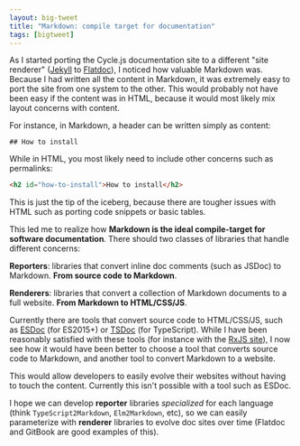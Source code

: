 ```yaml
---
layout: big-tweet
title: "Markdown: compile target for documentation"
tags: [bigtweet]
---
```


As I started porting the Cycle.js documentation site to a different "site renderer" ([Jekyll](http://jekyllrb.com/) to [Flatdoc](http://ricostacruz.com/flatdoc/)), I noticed how valuable Markdown was. Because I had written all the content in Markdown, it was extremely easy to port the site from one system to the other. This would probably not have been easy if the content was in HTML, because it would most likely mix layout concerns with content.

For instance, in Markdown, a header can be written simply as content:

```
## How to install
```

While in HTML, you most likely need to include other concerns such as permalinks:

```html
<h2 id="how-to-install">How to install</h2>
```

This is just the tip of the iceberg, because there are tougher issues with HTML such as porting code snippets or basic tables.

This led me to realize how **Markdown is the ideal compile-target for software documentation**. There should two classes of libraries that handle different concerns:

**Reporters**: libraries that convert inline doc comments (such as JSDoc) to Markdown. **From source code to Markdown**.

**Renderers**: libraries that convert a collection of Markdown documents to a full website. **From Markdown to HTML/CSS/JS**.

Currently there are tools that convert source code to HTML/CSS/JS, such as [ESDoc](https://esdoc.org/) (for ES2015+) or [TSDoc](http://typedoc.org) (for TypeScript). While I have been reasonably satisfied with these tools (for instance with the [RxJS site](https://reactivex.io/rxjs)), I now see how it would have been better to choose a tool that converts source code to Markdown, and another tool to convert Markdown to a website.

This would allow developers to easily evolve their websites without having to touch the content. Currently this isn't possible with a tool such as ESDoc.

I hope we can develop **reporter** libraries *specialized* for each language (think `TypeScript2Markdown`, `Elm2Markdown`, etc), so we can easily parameterize with **renderer** libraries to evolve doc sites over time (Flatdoc and GitBook are good examples of this).
